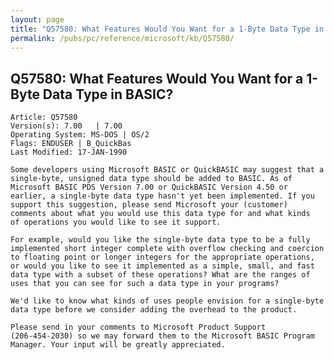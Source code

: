 ```yaml
---
layout: page
title: "Q57580: What Features Would You Want for a 1-Byte Data Type in BASIC?"
permalink: /pubs/pc/reference/microsoft/kb/Q57580/
---
```


## Q57580: What Features Would You Want for a 1-Byte Data Type in BASIC?

	Article: Q57580
	Version(s): 7.00   | 7.00
	Operating System: MS-DOS | OS/2
	Flags: ENDUSER | B_QuickBas
	Last Modified: 17-JAN-1990
	
	Some developers using Microsoft BASIC or QuickBASIC may suggest that a
	single-byte, unsigned data type should be added to BASIC. As of
	Microsoft BASIC PDS Version 7.00 or QuickBASIC Version 4.50 or
	earlier, a single-byte data type hasn't yet been implemented. If you
	support this suggestion, please send Microsoft your (customer)
	comments about what you would use this data type for and what kinds
	of operations you would like to see it support.
	
	For example, would you like the single-byte data type to be a fully
	implemented short integer complete with overflow checking and coercion
	to floating point or longer integers for the appropriate operations,
	or would you like to see it implemented as a simple, small, and fast
	data type with a subset of these operations? What are the ranges of
	uses that you can see for such a data type in your programs?
	
	We'd like to know what kinds of uses people envision for a single-byte
	data type before we consider adding the overhead to the product.
	
	Please send in your comments to Microsoft Product Support
	(206-454-2030) so we may forward them to the Microsoft BASIC Program
	Manager. Your input will be greatly appreciated.

